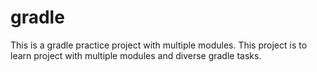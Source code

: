 # gradle
This is a gradle practice project with multiple modules.
This project is to learn project with multiple modules and diverse gradle tasks.  

